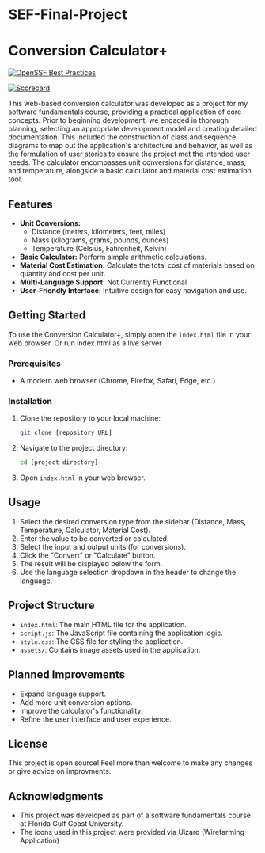 ﻿# SEF-Final-Project
# Conversion Calculator+

[![OpenSSF Best Practices](https://www.bestpractices.dev/projects/10461/badge)](https://www.bestpractices.dev/projects/10461)

[![Scorecard](https://github.com/ossf/scorecard/badges/Conversion-Calculator)](https://github.com/ossf/scorecard)


This web-based conversion calculator was developed as a project for my software fundamentals course, providing a practical application of core concepts. Prior to beginning development, we engaged in thorough planning, selecting an appropriate development model and creating detailed documentation. This included the construction of class and sequence diagrams to map out the application's architecture and behavior, as well as the formulation of user stories to ensure the project met the intended user needs. The calculator encompasses unit conversions for distance, mass, and temperature, alongside a basic calculator and material cost estimation tool.

## Features

* **Unit Conversions:**
    * Distance (meters, kilometers, feet, miles)
    * Mass (kilograms, grams, pounds, ounces)
    * Temperature (Celsius, Fahrenheit, Kelvin)
* **Basic Calculator:** Perform simple arithmetic calculations.
* **Material Cost Estimation:** Calculate the total cost of materials based on quantity and cost per unit.
* **Multi-Language Support:** Not Currently Functional
* **User-Friendly Interface:** Intuitive design for easy navigation and use.

## Getting Started

To use the Conversion Calculator+, simply open the `index.html` file in your web browser. Or run index.html as a live server

### Prerequisites

* A modern web browser (Chrome, Firefox, Safari, Edge, etc.)

### Installation

1.  Clone the repository to your local machine:

    ```bash
    git clone [repository URL]
    ```

2.  Navigate to the project directory:

    ```bash
    cd [project directory]
    ```

3.  Open `index.html` in your web browser.

## Usage

1.  Select the desired conversion type from the sidebar (Distance, Mass, Temperature, Calculator, Material Cost).
2.  Enter the value to be converted or calculated.
3.  Select the input and output units (for conversions).
4.  Click the "Convert" or "Calculate" button.
5.  The result will be displayed below the form.
6.  Use the language selection dropdown in the header to change the language.

## Project Structure

* `index.html`: The main HTML file for the application.
* `script.js`: The JavaScript file containing the application logic.
* `style.css`: The CSS file for styling the application.
* `assets/`: Contains image assets used in the application.



## Planned Improvements

* Expand language support.
* Add more unit conversion options.
* Improve the calculator's functionality.
* Refine the user interface and user experience.

## License

This project is open source! Feel more than welcome to make any changes or give advice on improvments.

## Acknowledgments

* This project was developed as part of a software fundamentals course at Florida Gulf Coast University.
* The icons used in this project were provided via Uizard (Wirefarming Application)
